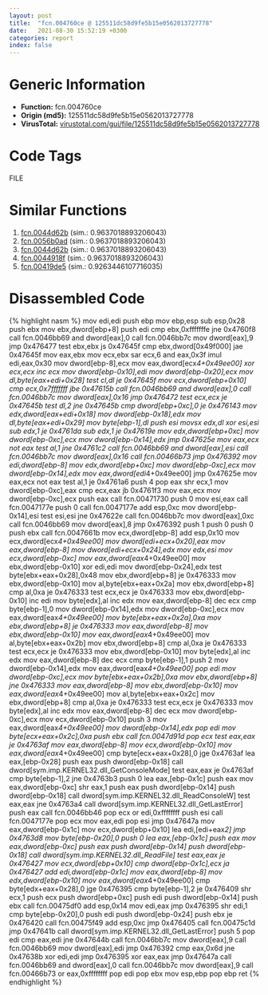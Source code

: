 ```yaml
---
layout: post
title:  "fcn.004760ce @ 125511dc58d9fe5b15e0562013727778"
date:   2021-08-30 15:52:19 +0300
categories: report
index: false
---
```


# Generic Information
- **Function:** fcn.004760ce
- **Origin (md5):** 125511dc58d9fe5b15e0562013727778
- **VirusTotal:** [virustotal.com/gui/file/125511dc58d9fe5b15e0562013727778][virustotal_ref]

# Code Tags
<span class="tag" id="FILE">FILE</span>


# Similar Functions

1. [fcn.0044d62b][similar_1_ref] (sim.: 0.9637018893206043)
2. [fcn.0056b0ad][similar_2_ref] (sim.: 0.9637018893206043)
3. [fcn.0044d62b][similar_3_ref] (sim.: 0.9637018893206043)
4. [fcn.0044918f][similar_4_ref] (sim.: 0.9637018893206043)
5. [fcn.00419de5][similar_5_ref] (sim.: 0.9263446107716035)


# Disassembled Code

{% highlight nasm %}
mov edi,edi
push ebp
mov ebp,esp
sub esp,0x28
push ebx
mov ebx,dword[ebp+8]
push edi
cmp ebx,0xfffffffe
jne 0x4760f8
call fcn.0046bb69
and dword[eax],0
call fcn.0046bb7c
mov dword[eax],9
jmp 0x476477
test ebx,ebx
js 0x47645f
cmp ebx,dword[0x49f000]
jae 0x47645f
mov eax,ebx
mov ecx,ebx
sar ecx,6
and eax,0x3f
imul edi,eax,0x30
mov dword[ebp-8],ecx
mov eax,dword[ecx*4+0x49ee00]
xor ecx,ecx
inc ecx
mov dword[ebp-0x10],edi
mov dword[ebp-0x20],ecx
mov dl,byte[eax+edi+0x28]
test cl,dl
je 0x47645f
mov ecx,dword[ebp+0x10]
cmp ecx,0x7fffffff
jbe 0x47615b
call fcn.0046bb69
and dword[eax],0
call fcn.0046bb7c
mov dword[eax],0x16
jmp 0x476472
test ecx,ecx
je 0x47645b
test dl,2
jne 0x47645b
cmp dword[ebp+0xc],0
je 0x476143
mov edx,dword[eax+edi+0x18]
mov dword[ebp-0x18],edx
mov dl,byte[eax+edi+0x29]
mov byte[ebp-1],dl
push esi
movsx edx,dl
xor esi,esi
sub edx,1
je 0x4761da
sub edx,1
je 0x47619e
mov edx,dword[ebp+0xc]
mov dword[ebp-0xc],ecx
mov dword[ebp-0x14],edx
jmp 0x47625e
mov eax,ecx
not eax
test al,1
jne 0x4761c2
call fcn.0046bb69
and dword[eax],esi
call fcn.0046bb7c
mov dword[eax],0x16
call fcn.00466b73
jmp 0x476392
mov edi,dword[ebp-8]
mov edx,dword[ebp+0xc]
mov dword[ebp-0xc],ecx
mov dword[ebp-0x14],edx
mov eax,dword[edi*4+0x49ee00]
jmp 0x47625e
mov eax,ecx
not eax
test al,1
je 0x4761a6
push 4
pop eax
shr ecx,1
mov dword[ebp-0xc],eax
cmp ecx,eax
jb 0x4761f3
mov eax,ecx
mov dword[ebp-0xc],ecx
push eax
call fcn.00471730
push 0
mov esi,eax
call fcn.0047177e
push 0
call fcn.0047177e
add esp,0xc
mov dword[ebp-0x14],esi
test esi,esi
jne 0x47622e
call fcn.0046bb7c
mov dword[eax],0xc
call fcn.0046bb69
mov dword[eax],8
jmp 0x476392
push 1
push 0
push 0
push ebx
call fcn.0047661b
mov ecx,dword[ebp-8]
add esp,0x10
mov ecx,dword[ecx*4+0x49ee00]
mov dword[edi+ecx+0x20],eax
mov eax,dword[ebp-8]
mov dword[edi+ecx+0x24],edx
mov edx,esi
mov ecx,dword[ebp-0xc]
mov eax,dword[eax*4+0x49ee00]
mov ebx,dword[ebp-0x10]
xor edi,edi
mov dword[ebp-0x24],edx
test byte[ebx+eax+0x28],0x48
mov ebx,dword[ebp+8]
je 0x476333
mov ebx,dword[ebp-0x10]
mov al,byte[ebx+eax+0x2a]
mov ebx,dword[ebp+8]
cmp al,0xa
je 0x476333
test ecx,ecx
je 0x476333
mov ebx,dword[ebp-0x10]
inc edi
mov byte[edx],al
inc edx
mov eax,dword[ebp-8]
dec ecx
cmp byte[ebp-1],0
mov dword[ebp-0x14],edx
mov dword[ebp-0xc],ecx
mov eax,dword[eax*4+0x49ee00]
mov byte[ebx+eax+0x2a],0xa
mov ebx,dword[ebp+8]
je 0x476333
mov eax,dword[ebp-8]
mov ebx,dword[ebp-0x10]
mov eax,dword[eax*4+0x49ee00]
mov al,byte[ebx+eax+0x2b]
mov ebx,dword[ebp+8]
cmp al,0xa
je 0x476333
test ecx,ecx
je 0x476333
mov ebx,dword[ebp-0x10]
mov byte[edx],al
inc edx
mov eax,dword[ebp-8]
dec ecx
cmp byte[ebp-1],1
push 2
mov dword[ebp-0x14],edx
mov eax,dword[eax*4+0x49ee00]
pop edi
mov dword[ebp-0xc],ecx
mov byte[ebx+eax+0x2b],0xa
mov ebx,dword[ebp+8]
jne 0x476333
mov eax,dword[ebp-8]
mov ebx,dword[ebp-0x10]
mov eax,dword[eax*4+0x49ee00]
mov al,byte[ebx+eax+0x2c]
mov ebx,dword[ebp+8]
cmp al,0xa
je 0x476333
test ecx,ecx
je 0x476333
mov byte[edx],al
inc edx
mov eax,dword[ebp-8]
dec ecx
mov dword[ebp-0xc],ecx
mov ecx,dword[ebp-0x10]
push 3
mov eax,dword[eax*4+0x49ee00]
mov dword[ebp-0x14],edx
pop edi
mov byte[ecx+eax+0x2c],0xa
push ebx
call fcn.0047d91d
pop ecx
test eax,eax
je 0x4763af
mov eax,dword[ebp-8]
mov ecx,dword[ebp-0x10]
mov eax,dword[eax*4+0x49ee00]
cmp byte[ecx+eax+0x28],0
jge 0x4763af
lea eax,[ebp-0x28]
push eax
push dword[ebp-0x18]
call dword[sym.imp.KERNEL32.dll_GetConsoleMode]
test eax,eax
je 0x4763af
cmp byte[ebp-1],2
jne 0x4763b3
push 0
lea eax,[ebp-0x1c]
push eax
mov eax,dword[ebp-0xc]
shr eax,1
push eax
push dword[ebp-0x14]
push dword[ebp-0x18]
call dword[sym.imp.KERNEL32.dll_ReadConsoleW]
test eax,eax
jne 0x4763a4
call dword[sym.imp.KERNEL32.dll_GetLastError]
push eax
call fcn.0046bb46
pop ecx
or edi,0xffffffff
push esi
call fcn.0047177e
pop ecx
mov eax,edi
pop esi
jmp 0x47647a
mov eax,dword[ebp-0x1c]
mov ecx,dword[ebp+0x10]
lea edi,[edi+eax*2]
jmp 0x4763d8
mov byte[ebp-0x20],0
push 0
lea eax,[ebp-0x1c]
push eax
mov eax,dword[ebp-0xc]
push eax
push dword[ebp-0x14]
push dword[ebp-0x18]
call dword[sym.imp.KERNEL32.dll_ReadFile]
test eax,eax
je 0x476427
mov ecx,dword[ebp+0x10]
cmp dword[ebp-0x1c],ecx
ja 0x476427
add edi,dword[ebp-0x1c]
mov eax,dword[ebp-8]
mov edx,dword[ebp-0x10]
mov eax,dword[eax*4+0x49ee00]
cmp byte[edx+eax+0x28],0
jge 0x476395
cmp byte[ebp-1],2
je 0x476409
shr ecx,1
push ecx
push dword[ebp+0xc]
push edi
push dword[ebp-0x14]
push ebx
call fcn.00475df0
add esp,0x14
mov edi,eax
jmp 0x476395
shr edi,1
cmp byte[ebp-0x20],0
push edi
push dword[ebp-0x24]
push ebx
je 0x476420
call fcn.00475f49
add esp,0xc
jmp 0x476405
call fcn.00475c1d
jmp 0x47641b
call dword[sym.imp.KERNEL32.dll_GetLastError]
push 5
pop edi
cmp eax,edi
jne 0x47644b
call fcn.0046bb7c
mov dword[eax],9
call fcn.0046bb69
mov dword[eax],edi
jmp 0x476392
cmp eax,0x6d
jne 0x47638b
xor edi,edi
jmp 0x476395
xor eax,eax
jmp 0x47647a
call fcn.0046bb69
and dword[eax],0
call fcn.0046bb7c
mov dword[eax],9
call fcn.00466b73
or eax,0xffffffff
pop edi
pop ebx
mov esp,ebp
pop ebp
ret
{% endhighlight %}


[similar_1_ref]: /report/fcn.0044d62b@b4c49e1bc49ca1bb2d68fc93ad15eb0b
[similar_2_ref]: /report/fcn.0056b0ad@9c2b894b84f59672d8be2e984066f76f
[similar_3_ref]: /report/fcn.0044d62b@f12f9592fdd7a957b636b9ae1acd018a
[similar_4_ref]: /report/fcn.0044918f@5b3b5c646a314899d41c88851a30ed2c
[similar_5_ref]: /report/fcn.00419de5@69b3c79878674ea715338a112bb5caa6
[virustotal_ref]: https://www.virustotal.com/gui/file/125511dc58d9fe5b15e0562013727778